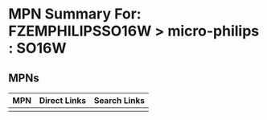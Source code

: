 



# MPN Summary For: FZEMPHILIPSSO16W > micro-philips : SO16W

## MPNs
  

|MPN|Direct Links|Search Links|
| :--- | :--- | :--- |
||||
